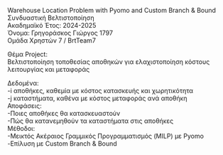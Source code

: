 Warehouse Location Problem with Pyomo and Custom Branch & Bound  
Συνδυαστική Βελτιστοποίηση  
Ακαδημαϊκό Έτος: 2024-2025  
Όνομα: Γρηγοράσκος Γιώργος 1797  
Ομάδα Χρηστών 7 / BrtTeam7  

Θέμα Project:  
Βελτιστοποίηση τοποθεσίας αποθηκών για ελαχιστοποίηση κόστους λειτουργίας και μεταφοράς  

Δεδομένα:  
 -i αποθήκες, καθεμία με κόστος κατασκευής και χωρητικότητα  
 -j καταστήματα, καθένα με κόστος μεταφοράς ανά αποθήκη  
Αποφάσεις:   
 -Ποιες αποθήκες θα κατασκευαστούν  
 -Πώς θα κατανεμηθούν τα καταστήματα στις αποθήκες  
Μέθοδοι:  
 -Μεικτός Ακέραιος Γραμμικός Προγραμματισμός (MILP) με Pyomo  
 -Επίλυση με Custom Branch & Bound   
